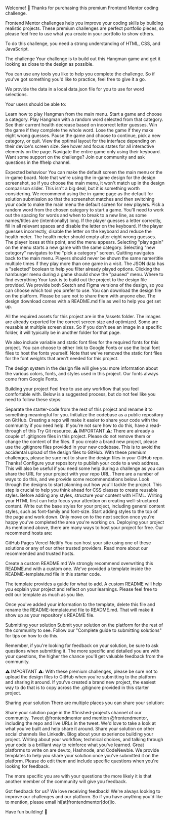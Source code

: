Welcome! 👋
Thanks for purchasing this premium Frontend Mentor coding challenge.

Frontend Mentor challenges help you improve your coding skills by building realistic projects. These premium challenges are perfect portfolio pieces, so please feel free to use what you create in your portfolio to show others.

To do this challenge, you need a strong understanding of HTML, CSS, and JavaScript.

The challenge
Your challenge is to build out this Hangman game and get it looking as close to the design as possible.

You can use any tools you like to help you complete the challenge. So if you've got something you'd like to practice, feel free to give it a go.

We provide the data in a local data.json file for you to use for word selections.

Your users should be able to:

Learn how to play Hangman from the main menu.
Start a game and choose a category.
Play Hangman with a random word selected from that category.
See their current health decrease based on incorrect letter guesses.
Win the game if they complete the whole word.
Lose the game if they make eight wrong guesses.
Pause the game and choose to continue, pick a new category, or quit.
View the optimal layout for the interface depending on their device's screen size.
See hover and focus states for all interactive elements on the page.
Navigate the entire game only using their keyboard.
Want some support on the challenge? Join our community and ask questions in the #help channel.

Expected behaviour
You can make the default screen the main menu or the in-game board. Note that we're using the in-game design for the design screenshot, so if you choose the main menu, it won't match up in the design comparison slider. This isn't a big deal, but it is something worth considering. We recommend using the in-game page as the default for solution submission so that the screenshot matches and then switching your code to make the main menu the default screen for new players.
Pick a random word from the chosen category to start a game. You'll need to work out the spacing for words and when to break to a new line, as some names/titles are (intentionally) long.
If the player guesses a letter correctly, fill in all relevant spaces and disable the letter on the keyboard.
If the player guesses incorrectly, disable the letter on the keyboard and reduce the health meter. The health meter should empty after eight wrong guesses. The player loses at this point, and the menu appears.
Selecting "play again" on the menu starts a new game with the same category. Selecting "new category" navigates to the "pick a category" screen. Quitting navigates back to the main menu.
Players should never be shown the same name/title multiple times if they play more than one game in a visit. The JSON data has a "selected" boolean to help you filter already played options.
Clicking the hamburger menu during a game should show the "paused" menu.
Where to find everything
Your task is to build out the project to the design file provided. We provide both Sketch and Figma versions of the design, so you can choose which tool you prefer to use. You can download the design file on the platform. Please be sure not to share them with anyone else. The design download comes with a README.md file as well to help you get set up.

All the required assets for this project are in the /assets folder. The images are already exported for the correct screen size and optimized. Some are reusable at multiple screen sizes. So if you don't see an image in a specific folder, it will typically be in another folder for that page.

We also include variable and static font files for the required fonts for this project. You can choose to either link to Google Fonts or use the local font files to host the fonts yourself. Note that we've removed the static font files for the font weights that aren't needed for this project.

The design system in the design file will give you more information about the various colors, fonts, and styles used in this project. Our fonts always come from Google Fonts.

Building your project
Feel free to use any workflow that you feel comfortable with. Below is a suggested process, but do not feel like you need to follow these steps:

Separate the starter-code from the rest of this project and rename it to something meaningful for you. Initialize the codebase as a public repository on GitHub. Creating a repo will make it easier to share your code with the community if you need help. If you're not sure how to do this, have a read-through of this Try Git resource. ⚠️ IMPORTANT ⚠️: There are already a couple of .gitignore files in this project. Please do not remove them or change the content of the files. If you create a brand new project, please use the .gitignore files provided in your new codebase. This is to avoid the accidental upload of the design files to GitHub. With these premium challenges, please be sure not to share the design files in your GitHub repo. Thanks!
Configure your repository to publish your code to a web address. This will also be useful if you need some help during a challenge as you can share the URL for your project with your repo URL. There are a number of ways to do this, and we provide some recommendations below.
Look through the designs to start planning out how you'll tackle the project. This step is crucial to help you think ahead for CSS classes to create reusable styles.
Before adding any styles, structure your content with HTML. Writing your HTML first can help focus your attention on creating well-structured content.
Write out the base styles for your project, including general content styles, such as font-family and font-size.
Start adding styles to the top of the page and work down. Only move on to the next section once you're happy you've completed the area you're working on.
Deploying your project
As mentioned above, there are many ways to host your project for free. Our recommend hosts are:

GitHub Pages
Vercel
Netlify
You can host your site using one of these solutions or any of our other trusted providers. Read more about our recommended and trusted hosts.

Create a custom README.md
We strongly recommend overwriting this README.md with a custom one. We've provided a template inside the README-template.md file in this starter code.

The template provides a guide for what to add. A custom README will help you explain your project and reflect on your learnings. Please feel free to edit our template as much as you like.

Once you've added your information to the template, delete this file and rename the README-template.md file to README.md. That will make it show up as your repository's README file.

Submitting your solution
Submit your solution on the platform for the rest of the community to see. Follow our "Complete guide to submitting solutions" for tips on how to do this.

Remember, if you're looking for feedback on your solution, be sure to ask questions when submitting it. The more specific and detailed you are with your questions, the higher the chance you'll get valuable feedback from the community.

⚠️ IMPORTANT ⚠️: With these premium challenges, please be sure not to upload the design files to GitHub when you're submitting to the platform and sharing it around. If you've created a brand new project, the easiest way to do that is to copy across the .gitignore provided in this starter project.

Sharing your solution
There are multiple places you can share your solution:

Share your solution page in the #finished-projects channel of our community.
Tweet @frontendmentor and mention @frontendmentor, including the repo and live URLs in the tweet. We'd love to take a look at what you've built and help share it around.
Share your solution on other social channels like LinkedIn.
Blog about your experience building your project. Writing about your workflow, technical choices, and talking through your code is a brilliant way to reinforce what you've learned. Great platforms to write on are dev.to, Hashnode, and CodeNewbie.
We provide templates to help you share your solution once you've submitted it on the platform. Please do edit them and include specific questions when you're looking for feedback.

The more specific you are with your questions the more likely it is that another member of the community will give you feedback.

Got feedback for us?
We love receiving feedback! We're always looking to improve our challenges and our platform. So if you have anything you'd like to mention, please email hi[at]frontendmentor[dot]io.

Have fun building! 🚀
